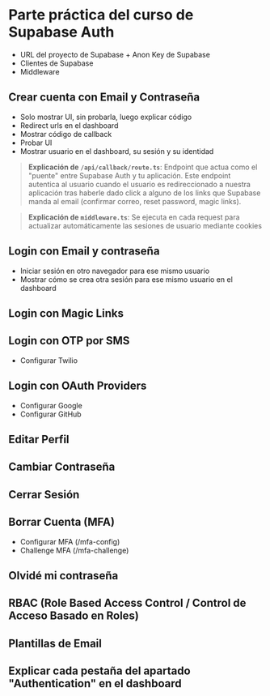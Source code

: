 # Parte práctica del curso de Supabase Auth

- URL del proyecto de Supabase + Anon Key de Supabase
- Clientes de Supabase
- Middleware

## Crear cuenta con Email y Contraseña

- Solo mostrar UI, sin probarla, luego explicar código
- Redirect urls en el dashboard
- Mostrar código de callback
- Probar UI
- Mostrar usuario en el dashboard, su sesión y su identidad

> **Explicación de `/api/callback/route.ts`**: Endpoint que actua como el "puente" entre Supabase Auth y tu aplicación. Este endpoint autentica al usuario cuando el usuario es redireccionado a nuestra aplicación tras haberle dado click a alguno de los links que Supabase manda al email (confirmar correo, reset password, magic links).

> **Explicación de `middleware.ts`**: Se ejecuta en cada request para actualizar automáticamente las
> sesiones de usuario mediante cookies

## Login con Email y contraseña

- Iniciar sesión en otro navegador para ese mismo usuario
- Mostrar cómo se crea otra sesión para ese mismo usuario en el dashboard

## Login con Magic Links

## Login con OTP por SMS

- Configurar Twilio

## Login con OAuth Providers

- Configurar Google
- Configurar GitHub

## Editar Perfil

## Cambiar Contraseña

## Cerrar Sesión

## Borrar Cuenta (MFA)

- Configurar MFA (/mfa-config)
- Challenge MFA (/mfa-challenge)

## Olvidé mi contraseña

## RBAC (Role Based Access Control / Control de Acceso Basado en Roles)

## Plantillas de Email

## Explicar cada pestaña del apartado "Authentication" en el dashboard
